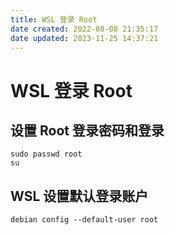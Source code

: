 ```yaml
---
title: WSL 登录 Root
date created: 2022-08-08 21:35:17
date updated: 2023-11-25 14:37:21
---
```


# WSL 登录 Root

## 设置 Root 登录密码和登录

```shell
sudo passwd root
su
```

## WSL 设置默认登录账户

```shell
debian config --default-user root
```
